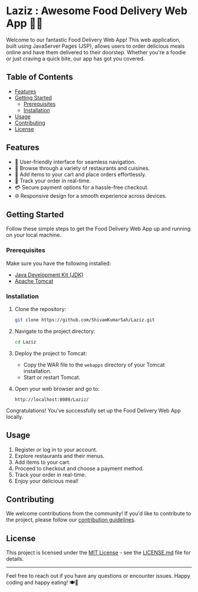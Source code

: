 #  Laziz : Awesome Food Delivery Web App 🍔🚀

Welcome to our fantastic Food Delivery Web App! This web application, built using JavaServer Pages (JSP), allows users to order delicious meals online and have them delivered to their doorstep. Whether you're a foodie or just craving a quick bite, our app has got you covered.

## Table of Contents

- [Features](#features)
- [Getting Started](#getting-started)
  - [Prerequisites](#prerequisites)
  - [Installation](#installation)
- [Usage](#usage)
- [Contributing](#contributing)
- [License](#license)

## Features

- 📱 User-friendly interface for seamless navigation.
- 🍕 Browse through a variety of restaurants and cuisines.
- 🛒 Add items to your cart and place orders effortlessly.
- 🚚 Track your order in real-time.
- 💳 Secure payment options for a hassle-free checkout.
- 🌐 Responsive design for a smooth experience across devices.

## Getting Started

Follow these simple steps to get the Food Delivery Web App up and running on your local machine.

### Prerequisites

Make sure you have the following installed:

- [Java Development Kit (JDK)](https://www.oracle.com/java/technologies/javase-downloads.html)
- [Apache Tomcat](http://tomcat.apache.org/)

### Installation

1. Clone the repository:

    ```bash
    git clone https://github.com/ShivamKumarSah/Laziz.git
    ```

2. Navigate to the project directory:

    ```bash
    cd Laziz
    ```

3. Deploy the project to Tomcat:

    - Copy the WAR file to the `webapps` directory of your Tomcat installation.
    - Start or restart Tomcat.

4. Open your web browser and go to:

    ```
    http://localhost:8080/Laziz/
    ```

Congratulations! You've successfully set up the Food Delivery Web App locally.

## Usage

1. Register or log in to your account.
2. Explore restaurants and their menus.
3. Add items to your cart.
4. Proceed to checkout and choose a payment method.
5. Track your order in real-time.
6. Enjoy your delicious meal!

## Contributing

We welcome contributions from the community! If you'd like to contribute to the project, please follow our [contribution guidelines](CONTRIBUTING.md).

## License

This project is licensed under the [MIT License](LICENSE.md) - see the [LICENSE.md](LICENSE.md) file for details.

---

Feel free to reach out if you have any questions or encounter issues. Happy coding and happy eating! 🍽️🎉